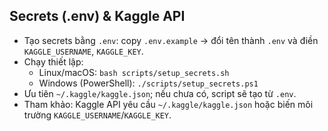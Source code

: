 ## Secrets (.env) & Kaggle API
- Tạo secrets bằng `.env`: copy `.env.example` -> đổi tên thành `.env` và điền `KAGGLE_USERNAME`, `KAGGLE_KEY`.
- Chạy thiết lập:
  - Linux/macOS: `bash scripts/setup_secrets.sh`
  - Windows (PowerShell): `./scripts/setup_secrets.ps1`
- Ưu tiên `~/.kaggle/kaggle.json`; nếu chưa có, script sẽ tạo từ `.env`.
- Tham khảo: Kaggle API yêu cầu `~/.kaggle/kaggle.json` hoặc biến môi trường `KAGGLE_USERNAME`/`KAGGLE_KEY`.